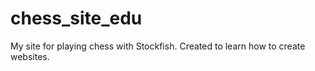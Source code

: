 # chess_site_edu
My site for playing chess with Stockfish. Created to learn how to create websites.
